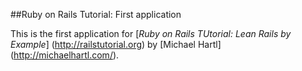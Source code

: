 ##Ruby on Rails Tutorial: First application

This is the first application for [*Ruby on Rails TUtorial: Lean Rails by Example*] (http://railstutorial.org)
by [Michael Hartl] (http://michaelhartl.com/).

